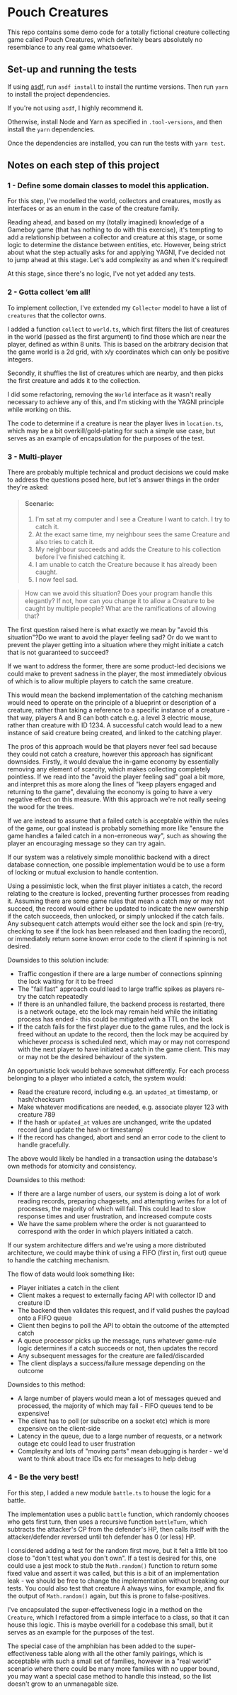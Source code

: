# Pouch Creatures

This repo contains some demo code for a totally fictional creature collecting game called Pouch Creatures, which definitely bears absolutely no resemblance to any real game whatsoever.

## Set-up and running the tests

If using [asdf](https://github.com/asdf-vm/asdf), run `asdf install` to install the runtime versions. Then run `yarn` to install the project dependencies.

If you're not using `asdf`, I highly recommend it.

Otherwise, install Node and Yarn as specified in `.tool-versions`, and then install the `yarn` dependencies.

Once the dependencies are installed, you can run the tests with `yarn test`.

## Notes on each step of this project

### 1 - Define some domain classes to model this application.

For this step, I've modelled the world, collectors and creatures, mostly as interfaces or as an enum in the case of the creature family.

Reading ahead, and based on my (totally imagined) knowledge of a Gameboy game (that has nothing to do with this exercise), it's tempting to add a relationship between a collector and creature at this stage, or some logic to determine the distance between entities, etc. However, being strict about what the step actually asks for and applying YAGNI, I've decided not to jump ahead at this stage. Let's add complexity as and when it's required!

At this stage, since there's no logic, I've not yet added any tests.

### 2 - Gotta collect ‘em all!

To implement collection, I've extended my `Collector` model to have a list of `creatures` that the collector owns.

I added a function `collect` to `world.ts`, which first filters the list of creatures in the world (passed as the first argument) to find those which are near the player, defined as within 8 units. This is based on the arbitrary decision that the game world is a 2d grid, with x/y coordinates which can only be positive integers.

Secondly, it shuffles the list of creatures which are nearby, and then picks the first creature and adds it to the collection.

I did some refactoring, removing the `World` interface as it wasn't really necessary to achieve any of this, and I'm sticking with the YAGNI principle while working on this.

The code to determine if a creature is near the player lives in `location.ts`, which may be a bit overkill/gold-plating for such a simple use case, but serves as an example of encapsulation for the purposes of the test.

### 3 - Multi-player

There are probably multiple technical and product decisions we could make to address the questions posed here, but let's answer things in the order they're asked:

> #### Scenario:
>
> 1. I’m sat at my computer and I see a Creature I want to catch. I try to catch it.
> 2. At the exact same time, my neighbour sees the same Creature and also tries to catch it.
> 3. My neighbour succeeds and adds the Creature to his collection before I’ve finished catching
>    it.
> 4. I am unable to catch the Creature because it has already been caught.
> 5. I now feel sad.

> How can we avoid this situation? Does your program handle this elegantly? If not, how can you change it to allow a Creature to be caught by multiple people? What are the ramifications of allowing that?

The first question raised here is what exactly we mean by "avoid this situation"?Do we want to avoid the player feeling sad? Or do we want to prevent the player getting into a situation where they might initiate a catch that is not guaranteed to succeed?

If we want to address the former, there are some product-led decisions we could make to prevent sadness in the player, the most immediately obvious of which is to allow multiple players to catch the same creature.

This would mean the backend implementation of the catching mechanism would need to operate on the principle of a blueprint or description of a creature, rather than taking a reference to a specific instance of a creature - that way, players A and B can both catch e.g. a level 3 electric mouse, rather than creature with ID 1234. A successful catch would lead to a new instance of said creature being created, and linked to the catching player.

The pros of this approach would be that players never feel sad because they could not catch a creature, however this approach has significant downsides. Firstly, it would devalue the in-game economy by essentially removing any element of scarcity, which makes collecting completely pointless. If we read into the "avoid the player feeling sad" goal a bit more, and interpret this as more along the lines of "keep players engaged and returning to the game", devaluing the economy is going to have a very negative effect on this measure. With this approach we're not really seeing the wood for the trees.

If we are instead to assume that a failed catch is acceptable within the rules of the game, our goal instead is probably something more like "ensure the game handles a failed catch in a non-erroneous way", such as showing the player an encouraging message so they can try again.

If our system was a relatively simple monolithic backend with a direct database connection, one possible implementation would be to use a form of locking or mutual exclusion to handle contention.

Using a pessimistic lock, when the first player initiates a catch, the record relating to the creature is locked, preventing further processes from reading it. Assuming there are some game rules that mean a catch may or may not succeed, the record would either be updated to indicate the new ownership if the catch succeeds, then unlocked, or simply unlocked if the catch fails. Any subsequent catch attempts would either see the lock and spin (re-try, checking to see if the lock has been released and then loading the record), or immediately return some known error code to the client if spinning is not desired.

Downsides to this solution include:

- Traffic congestion if there are a large number of connections spinning the lock waiting for it to be freed
- The "fail fast" approach could lead to large traffic spikes as players re-try the catch repeatedly
- If there is an unhandled failure, the backend process is restarted, there is a network outage, etc the lock may remain held while the initiating process has ended - this could be mitigated with a TTL on the lock
- If the catch fails for the first player due to the game rules, and the lock is freed without an update to the record, then the lock may be acquired by whichever _process_ is scheduled next, which may or may not correspond with the next player to have initiated a catch in the game client. This may or may not be the desired behaviour of the system.

An opportunistic lock would behave somewhat differently. For each process belonging to a player who intiated a catch, the system would:

- Read the creature record, including e.g. an `updated_at` timestamp, or hash/checksum
- Make whatever modifications are needed, e.g. associate player 123 with creature 789
- If the hash or `updated_at` values are unchanged, write the updated record (and update the hash or timestamp)
- If the record has changed, abort and send an error code to the client to handle gracefully.

The above would likely be handled in a transaction using the database's own methods for atomicity and consistency.

Downsides to this method:

- If there are a large number of users, our system is doing a lot of work reading records, preparing chagesets, and attempting writes for a lot of processes, the majority of which will fail. This could lead to slow response times and user frustration, and increased compute costs
- We have the same problem where the order is not guaranteed to correspond with the order in which players initiated a catch.

If our system architecture differs and we're using a more distributed architecture, we could maybe think of using a FIFO (first in, first out) queue to handle the catching mechanism.

The flow of data would look something like:

- Player initiates a catch in the client
- Client makes a request to externally facing API with collector ID and creature ID
- The backend then validates this request, and if valid pushes the payload onto a FIFO queue
- Client then begins to poll the API to obtain the outcome of the attempted catch
- A queue processor picks up the message, runs whatever game-rule logic determines if a catch succeeds or not, then updates the record
- Any subsequent messages for the creature are failed/discarded
- The client displays a success/failure message depending on the outcome

Downsides to this method:

- A large number of players would mean a lot of messages queued and processed, the majority of which may fail - FIFO queues tend to be expensive!
- The client has to poll (or subscribe on a socket etc) which is more expensive on the client-side
- Latency in the queue, due to a large number of requests, or a network outage etc could lead to user frustration
- Complexity and lots of "moving parts" mean debugging is harder - we'd want to think about trace IDs etc for messages to help debug

### 4 - Be the very best!

For this step, I added a new module `battle.ts` to house the logic for a battle.

The implementation uses a public `battle` function, which randomly chooses who gets first turn, then uses a recursive function `battleTurn`, which subtracts the attacker's CP from the defender's HP, then calls itself with the attacker/defender reversed until teh defender has 0 (or less) HP.

I considered adding a test for the random first move, but it felt a little bit too close to "don't test what you don't own". If a test is desired for this, one could use a jest mock to stub the `Math.random()` function to return some fixed value and assert it was called, but this is a bit of an implementation leak - we should be free to change the implementation without breaking our tests. You could also test that creature A always wins, for example, and fix the output of `Math.random()` again, but this is prone to false-positives.

I've encapsulated the super-effectiveness logic in a method on the `Creature`, which I refactored from a simple interface to a class, so that it can house this logic. This is maybe overkill for a codebase this small, but it serves as an example for the purposes of the test.

The special case of the amphibian has been added to the super-effectiveness table along with all the other family pairings, which is acceptable with such a small set of families, however in a "real world" scenario where there could be many more families with no upper bound, you may want a special case method to handle this instead, so the list doesn't grow to an unmanagable size.
